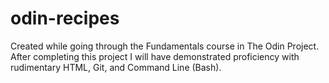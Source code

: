 # odin-recipes

Created while going through the Fundamentals course in The Odin Project. 
After completing this project I will have demonstrated proficiency with 
rudimentary HTML, Git, and Command Line (Bash).
